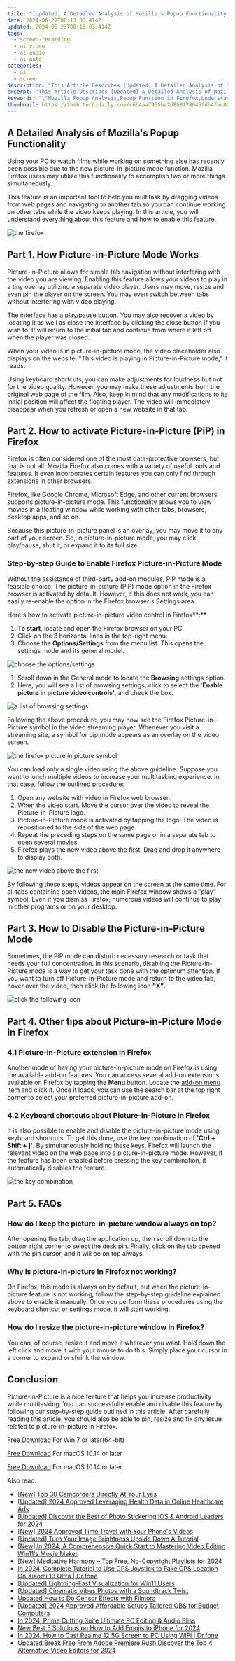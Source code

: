 ```yaml
---
title: "[Updated] A Detailed Analysis of Mozilla's Popup Functionality for 2024"
date: 2024-06-22T08:13:03.414Z
updated: 2024-06-23T08:13:03.414Z
tags: 
  - screen-recording
  - ai video
  - ai audio
  - ai auto
categories: 
  - ai
  - screen
description: "This Article Describes [Updated] A Detailed Analysis of Mozilla's Popup Functionality for 2024"
excerpt: "This Article Describes [Updated] A Detailed Analysis of Mozilla's Popup Functionality for 2024"
keywords: "\"Mozilla Popup Analysis,Popup Function in Firefox,Understanding Firefox Popups,Popup Behavior Mozilla Browser,Study Firefox Popup Design,Analyzing Firefox Pop-Up Features,Mozilla Pop-Up Functionality Review\""
thumbnail: https://thmb.techidaily.com/c6b4aa7955ba2d8b8f78045fdb4fec883a94ff6f2b309e9331565432f2ce8641.jpg
---
```


## A Detailed Analysis of Mozilla's Popup Functionality

Using your PC to watch films while working on something else has recently been possible due to the new picture-in-picture mode function. Mozilla Firefox users may utilize this functionality to accomplish two or more things simultaneously.

This feature is an important tool to help you multitask by dragging videos from web pages and navigating to another tab so you can continue working on other tabs while the video keeps playing. In this article, you will understand everything about this feature and how to enable this feature.

![the firefox](https://images.wondershare.com/filmora/article-images/2022/07/the-firefox-picture-in-picture-mode-1.jpg)

## Part 1\. How Picture-in-Picture Mode Works

Picture-in-Picture allows for simple tab navigation without interfering with the video you are viewing. Enabling this feature allows your videos to play in a tiny overlay utilizing a separate video player. Users may move, resize and even pin the player on the screen. You may even switch between tabs without interfering with video playing.

The interface has a play/pause button. You may also recover a video by locating it as well as close the interface by clicking the close button if you wish to. It will return to the initial tab and continue from where it left off when the player was closed.

When your video is in picture-in-picture mode, the video placeholder also displays on the website. "This video is playing in Picture-in-Picture mode," it reads.

Using keyboard shortcuts, you can make adjustments for loudness but not for the video quality. However, you may make these adjustments from the original web page of the film. Also, keep in mind that any modifications to its initial position will affect the floating player. The video will immediately disappear when you refresh or open a new website in that tab.

## Part 2\. How to activate Picture-in-Picture (PiP) in Firefox

Firefox is often considered one of the most data-protective browsers, but that is not all. Mozilla Firefox also comes with a variety of useful tools and features. It even incorporates certain features you can only find through extensions in other browsers.

Firefox, like Google Chrome, Microsoft Edge, and other current browsers, supports picture-in-picture mode. This functionality allows you to view movies in a floating window while working with other tabs, browsers, desktop apps, and so on.

Because this picture-in-picture panel is an overlay, you may move it to any part of your screen. So, in picture-in-picture mode, you may click play/pause, shut it, or expand it to its full size.

### Step-by-step Guide to Enable Firefox Picture-in-Picture Mode

Without the assistance of third-party add-on modules, PiP mode is a feasible choice. The picture-in-picture (PiP) mode option in the Firefox browser is activated by default. However, if this does not work, you can easily re-enable the option in the Firefox browser's Settings area.

Here's how to activate picture-in-picture video control in Firefox**:**

1. **To start**, locate and open the Firefox browser on your PC.
2. Click on the 3 horizontal lines in the top-right menu.
3. Choose the **Options/Settings** from the menu list. This opens the settings mode and its general model.

![choose the options/settings](https://images.wondershare.com/filmora/article-images/2022/07/the-firefox-picture-in-picture-mode-2.jpg)

1. Scroll down in the General mode to locate the **Browsing** settings option.
2. Here, you will see a list of browsing settings; click to select the '**Enable picture in picture video controls'**, and check the box.

![a list of browsing settings](https://images.wondershare.com/filmora/article-images/2022/07/the-firefox-picture-in-picture-mode-3.jpg)

Following the above procedure, you may now see the Firefox Picture-in-Picture symbol in the video streaming player. Whenever you visit a streaming site, a symbol for pip mode appears as an overlay on the video screen.

![the firefox picture in picture symbol](https://images.wondershare.com/filmora/article-images/2022/07/the-firefox-picture-in-picture-mode-4.jpg)

You can load only a single video using the above guideline. Suppose you want to lunch multiple videos to increase your multitasking experience. In that case, follow the outlined procedure:

1. Open any website with video in Firefox web browser.
2. When the video start. Move the cursor over the video to reveal the Picture-in-Picture logo.
3. Picture-in-Picture mode is activated by tapping the logo. The video is repositioned to the side of the web page.
4. Repeat the preceding steps on the same page or in a separate tab to open several movies.
5. Firefox plays the new video above the first. Drag and drop it anywhere to display both.

![the new video above the first](https://images.wondershare.com/filmora/article-images/2022/07/the-firefox-picture-in-picture-mode-5.jpg)

By following these steps, videos appear on the screen at the same time. For all tabs containing open videos, the main Firefox window shows a "play" symbol. Even if you dismiss Firefox, numerous videos will continue to play in other programs or on your desktop.

## Part 3\. How to Disable the Picture-in-Picture Mode

Sometimes, the PiP mode can disturb necessary research or task that needs your full concentration. In this scenario, disabling the Picture-in-Picture mode is a way to get your task done with the optimum attention. If you want to turn off Picture-in-Picture mode and return to the video tab, hover over the video, then click the following icon **“X”**.

![click the following icon](https://images.wondershare.com/filmora/article-images/2022/07/the-firefox-picture-in-picture-mode-6.jpg)

## Part 4\. Other tips about Picture-in-Picture Mode in Firefox

### 4.1 Picture-in-Picture extension in Firefox

Another mode of having your picture-in-picture mode on Firefox is using the available add-on features. You can access several add-on extensions available on Firefox by tapping the **Menu** button. Locate the [add-on menu item](https://addons.mozilla.org/en-US/firefox/) and click it. Once it loads, you can use the search bar at the top right corner to select your preferred picture-in-picture add-on.

### 4.2 Keyboard shortcuts about Picture-in-Picture in Firefox

It is also possible to enable and disable the picture-in-picture mode using keyboard shortcuts. To get this done, use the key combination of **'Ctrl + Shift + \]'**. By simultaneously holding these keys, Firefox will launch the relevant video on the web page into a picture-in-picture mode. However, if the feature has been enabled before pressing the key combination, it automatically disables the feature.

![the key combination](https://images.wondershare.com/filmora/article-images/2022/07/the-firefox-picture-in-picture-mode-7.jpg)

## Part 5\. FAQs

### How do I keep the picture-in-picture window always on top?

After opening the tab, drag the application up, then scroll down to the bottom right corner to select the desk pin. Finally, click on the tab opened with the pin cursor, and it will be on top always.

### Why is picture-in-picture in Firefox not working?

On Firefox, this mode is always on by default, but when the picture-in-picture feature is not working; follow the step-by-step guideline explained above to enable it manually. Once you perform these procedures using the keyboard shortcut or settings mode, it will start working.

### How do I resize the picture-in-picture window in Firefox?

You can, of course, resize it and move it wherever you want. Hold down the left click and move it with your mouse to do this. Simply place your cursor in a corner to expand or shrink the window.

## Conclusion

Picture-in-Picture is a nice feature that helps you increase productivity while multitasking. You can successfully enable and disable this feature by following our step-by-step guide outlined in this article. After carefully reading this article, you should also be able to pin, resize and fix any issue related to picture-in-picture in Firefox.

[Free Download](https://tools.techidaily.com/wondershare/filmora/download/) For Win 7 or later(64-bit)

[Free Download](https://tools.techidaily.com/wondershare/filmora/download/) For macOS 10.14 or later

[Free Download](https://tools.techidaily.com/wondershare/filmora/download/) For macOS 10.14 or later

<ins class="adsbygoogle"
     style="display:block"
     data-ad-format="autorelaxed"
     data-ad-client="ca-pub-7571918770474297"
     data-ad-slot="1223367746"></ins>

<ins class="adsbygoogle"
     style="display:block"
     data-ad-format="autorelaxed"
     data-ad-client="ca-pub-7571918770474297"
     data-ad-slot="1223367746"></ins>



<ins class="adsbygoogle"
     style="display:block"
     data-ad-client="ca-pub-7571918770474297"
     data-ad-slot="8358498916"
     data-ad-format="auto"
     data-full-width-responsive="true"></ins>


<span class="atpl-alsoreadstyle">Also read:</span>
<div><ul>
<li><a href="https://fox-friendly.techidaily.com/new-top-30-camcorders-directly-at-your-eyes/"><u>[New] Top 30 Camcorders  Directly At Your Eyes</u></a></li>
<li><a href="https://fox-friendly.techidaily.com/updated-2024-approved-leveraging-health-data-in-online-healthcare-ads/"><u>[Updated] 2024 Approved  Leveraging Health Data in Online Healthcare Ads</u></a></li>
<li><a href="https://fox-friendly.techidaily.com/updated-discover-the-best-of-photo-stickering-ios-and-android-leaders-for-2024/"><u>[Updated] Discover the Best of Photo Stickering  IOS & Android Leaders for 2024</u></a></li>
<li><a href="https://fox-friendly.techidaily.com/new-2024-approved-time-travel-with-your-phones-videos/"><u>[New] 2024 Approved  Time Travel with Your Phone's Videos</u></a></li>
<li><a href="https://fox-friendly.techidaily.com/updated-turn-your-image-brightness-upside-down-a-tutorial/"><u>[Updated] Turn Your Image Brightness Upside Down  A Tutorial</u></a></li>
<li><a href="https://fox-friendly.techidaily.com/new-in-2024-a-comprehensive-quick-start-to-mastering-video-editing-win11s-movie-maker/"><u>[New] In 2024, A Comprehensive Quick Start to Mastering Video Editing  Win11's Movie Maker</u></a></li>
<li><a href="https://fox-friendly.techidaily.com/new-meditative-harmony-top-free-no-copyright-playlists-for-2024/"><u>[New] Meditative Harmony – Top Free, No-Copyright Playlists for 2024</u></a></li>
<li><a href="https://review-topics.techidaily.com/in-2024-complete-tutorial-to-use-gps-joystick-to-fake-gps-location-on-xiaomi-13-ultra-drfone-by-drfone-virtual-android/"><u>In 2024, Complete Tutorial to Use GPS Joystick to Fake GPS Location On Xiaomi 13 Ultra | Dr.fone</u></a></li>
<li><a href="https://extra-guidance.techidaily.com/updated-lightning-fast-visualization-for-win11-users/"><u>[Updated] Lightning-Fast Visualization for Win11 Users</u></a></li>
<li><a href="https://extra-hints.techidaily.com/updated-cinematic-vibes-photos-with-a-soundtrack-twist/"><u>[Updated] Cinematic Vibes  Photos with a Soundtrack Twist</u></a></li>
<li><a href="https://ai-video-editing.techidaily.com/updated-how-to-do-censor-effects-with-filmora/"><u>Updated How to Do Censor Effects with Filmora</u></a></li>
<li><a href="https://screen-video-capture.techidaily.com/updated-2024-approved-affordable-setups-tailored-obs-for-budget-computers/"><u>[Updated] 2024 Approved  Affordable Setups  Tailored OBS for Budget Computers</u></a></li>
<li><a href="https://youtube-help.techidaily.com/in-2024-prime-cutting-suite-ultimate-pc-editing-and-audio-bliss/"><u>In 2024, Prime Cutting Suite  Ultimate PC Editing & Audio Bliss</u></a></li>
<li><a href="https://ai-editing-video.techidaily.com/new-best-5-solutions-on-how-to-add-emojis-to-iphone-for-2024/"><u>New Best 5 Solutions on How to Add Emojis to iPhone for 2024</u></a></li>
<li><a href="https://screen-mirror.techidaily.com/in-2024-how-to-cast-realme-12-5g-screen-to-pc-using-wifi-drfone-by-drfone-android/"><u>In 2024, How to Cast Realme 12 5G Screen to PC Using WiFi | Dr.fone</u></a></li>
<li><a href="https://ai-video-apps.techidaily.com/updated-break-free-from-adobe-premiere-rush-discover-the-top-4-alternative-video-editors-for-2024/"><u>Updated Break Free From Adobe Premiere Rush Discover the Top 4 Alternative Video Editors for 2024</u></a></li>
</ul></div>
